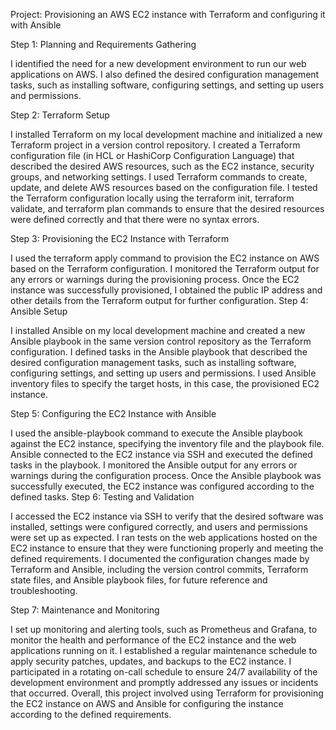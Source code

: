Project: Provisioning an AWS EC2 instance with Terraform and configuring it with Ansible

Step 1: Planning and Requirements Gathering

I identified the need for a new development environment to run our web applications on AWS.
I  also defined the desired configuration management tasks, such as installing software, configuring settings, and setting up users and permissions.

Step 2: Terraform Setup

I installed Terraform on my local development machine and initialized a new Terraform project in a version control repository.
I created a Terraform configuration file (in HCL or HashiCorp Configuration Language) that described the desired AWS resources, such as the EC2 instance, security groups, and networking settings.
I used Terraform commands to create, update, and delete AWS resources based on the configuration file.
I tested the Terraform configuration locally using the terraform init, terraform validate, and terraform plan commands to ensure that the desired resources were defined correctly and that there were no syntax errors.

Step 3: Provisioning the EC2 Instance with Terraform

I used the terraform apply command to provision the EC2 instance on AWS based on the Terraform configuration.
I monitored the Terraform output for any errors or warnings during the provisioning process.
Once the EC2 instance was successfully provisioned, I obtained the public IP address and other details from the Terraform output for further configuration.
Step 4: Ansible Setup

I installed Ansible on my local development machine and created a new Ansible playbook in the same version control repository as the Terraform configuration.
I defined tasks in the Ansible playbook that described the desired configuration management tasks, such as installing software, configuring settings, and setting up users and permissions.
I used Ansible inventory files to specify the target hosts, in this case, the provisioned EC2 instance.

Step 5: Configuring the EC2 Instance with Ansible

I used the ansible-playbook command to execute the Ansible playbook against the EC2 instance, specifying the inventory file and the playbook file.
Ansible connected to the EC2 instance via SSH and executed the defined tasks in the playbook.
I monitored the Ansible output for any errors or warnings during the configuration process.
Once the Ansible playbook was successfully executed, the EC2 instance was configured according to the defined tasks.
Step 6: Testing and Validation

I accessed the EC2 instance via SSH to verify that the desired software was installed, settings were configured correctly, and users and permissions were set up as expected.
I ran tests on the web applications hosted on the EC2 instance to ensure that they were functioning properly and meeting the defined requirements.
I documented the configuration changes made by Terraform and Ansible, including the version control commits, Terraform state files, and Ansible playbook files, for future reference and troubleshooting.

Step 7: Maintenance and Monitoring

I set up monitoring and alerting tools, such as Prometheus and Grafana, to monitor the health and performance of the EC2 instance and the web applications running on it.
I established a regular maintenance schedule to apply security patches, updates, and backups to the EC2 instance.
I participated in a rotating on-call schedule to ensure 24/7 availability of the development environment and promptly addressed any issues or incidents that occurred.
Overall, this project involved using Terraform for provisioning the EC2 instance on AWS and Ansible for configuring the instance according to the defined requirements.
